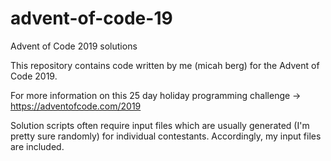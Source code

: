 # advent-of-code-19
Advent of Code 2019 solutions

This repository contains code written by me (micah berg) for the Advent of Code 2019.

For more information on this 25 day holiday programming challenge -> https://adventofcode.com/2019

Solution scripts often require input files which are usually generated (I'm pretty sure randomly) for individual contestants. Accordingly, my input files are included.
